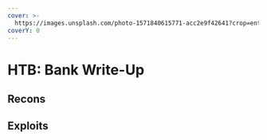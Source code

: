 ```yaml
---
cover: >-
  https://images.unsplash.com/photo-1571840615771-acc2e9f42641?crop=entropy&cs=srgb&fm=jpg&ixid=M3wxOTcwMjR8MHwxfHNlYXJjaHw4fHxiYW5rfGVufDB8fHx8MTcwMjA4MTg3OXww&ixlib=rb-4.0.3&q=85
coverY: 0
---
```


# HTB: Bank Write-Up

## Recons





## Exploits
